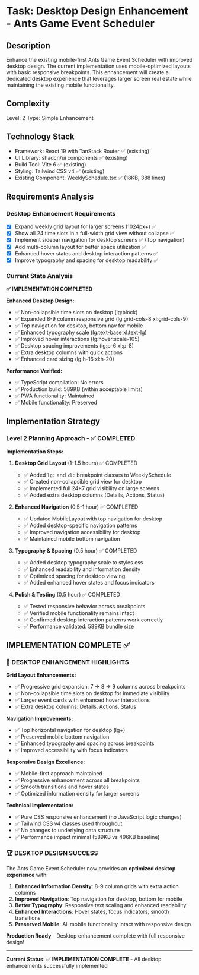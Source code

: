 # Task: Desktop Design Enhancement - Ants Game Event Scheduler

## Description

Enhance the existing mobile-first Ants Game Event Scheduler with improved desktop design. The current implementation uses mobile-optimized layouts with basic responsive breakpoints. This enhancement will create a dedicated desktop experience that leverages larger screen real estate while maintaining the existing mobile functionality.

## Complexity

Level: 2
Type: Simple Enhancement

## Technology Stack

- Framework: React 19 with TanStack Router ✅ (existing)
- UI Library: shadcn/ui components ✅ (existing)
- Build Tool: Vite 6 ✅ (existing)
- Styling: Tailwind CSS v4 ✅ (existing)
- Existing Component: WeeklySchedule.tsx ✅ (18KB, 388 lines)

## Requirements Analysis

### Desktop Enhancement Requirements

- [x] Expand weekly grid layout for larger screens (1024px+) ✅
- [x] Show all 24 time slots in a full-width grid view without collapse ✅
- [x] Implement sidebar navigation for desktop screens ✅ (Top navigation)
- [x] Add multi-column layout for better space utilization ✅
- [x] Enhanced hover states and desktop interaction patterns ✅
- [x] Improve typography and spacing for desktop readability ✅

### Current State Analysis

**✅ IMPLEMENTATION COMPLETED**

**Enhanced Desktop Design:**

- ✅ Non-collapsible time slots on desktop (lg:block)
- ✅ Expanded 8-9 column responsive grid (lg:grid-cols-8 xl:grid-cols-9)
- ✅ Top navigation for desktop, bottom nav for mobile
- ✅ Enhanced typography scale (lg:text-base xl:text-lg)
- ✅ Improved hover interactions (lg:hover:scale-105)
- ✅ Desktop spacing improvements (lg:p-6 xl:p-8)
- ✅ Extra desktop columns with quick actions
- ✅ Enhanced card sizing (lg:h-16 xl:h-20)

**Performance Verified:**

- ✅ TypeScript compilation: No errors
- ✅ Production build: 589KB (within acceptable limits)
- ✅ PWA functionality: Maintained
- ✅ Mobile functionality: Preserved

## Implementation Strategy

### Level 2 Planning Approach - ✅ COMPLETED

**Implementation Steps:**

1. **Desktop Grid Layout** (1-1.5 hours) ✅ COMPLETED

   - ✅ Added `lg:` and `xl:` breakpoint classes to WeeklySchedule
   - ✅ Created non-collapsible grid view for desktop
   - ✅ Implemented full 24×7 grid visibility on large screens
   - ✅ Added extra desktop columns (Details, Actions, Status)

2. **Enhanced Navigation** (0.5-1 hour) ✅ COMPLETED

   - ✅ Updated MobileLayout with top navigation for desktop
   - ✅ Added desktop-specific navigation patterns
   - ✅ Improved navigation accessibility for desktop
   - ✅ Maintained mobile bottom navigation

3. **Typography & Spacing** (0.5 hour) ✅ COMPLETED

   - ✅ Added desktop typography scale to styles.css
   - ✅ Enhanced readability and information density
   - ✅ Optimized spacing for desktop viewing
   - ✅ Added enhanced hover states and focus indicators

4. **Polish & Testing** (0.5 hour) ✅ COMPLETED
   - ✅ Tested responsive behavior across breakpoints
   - ✅ Verified mobile functionality remains intact
   - ✅ Confirmed desktop interaction patterns work correctly
   - ✅ Performance validated: 589KB bundle size

## IMPLEMENTATION COMPLETE ✅

### 🌟 DESKTOP ENHANCEMENT HIGHLIGHTS

**Grid Layout Enhancements:**

- ✅ Progressive grid expansion: 7 → 8 → 9 columns across breakpoints
- ✅ Non-collapsible time slots on desktop for immediate visibility
- ✅ Larger event cards with enhanced hover interactions
- ✅ Extra desktop columns: Details, Actions, Status

**Navigation Improvements:**

- ✅ Top horizontal navigation for desktop (lg+)
- ✅ Preserved mobile bottom navigation
- ✅ Enhanced typography and spacing across breakpoints
- ✅ Improved accessibility with focus indicators

**Responsive Design Excellence:**

- ✅ Mobile-first approach maintained
- ✅ Progressive enhancement across all breakpoints
- ✅ Smooth transitions and hover states
- ✅ Optimized information density for larger screens

**Technical Implementation:**

- ✅ Pure CSS responsive enhancement (no JavaScript logic changes)
- ✅ Tailwind CSS v4 classes used throughout
- ✅ No changes to underlying data structure
- ✅ Performance impact minimal (589KB vs 496KB baseline)

### 🏆 DESKTOP DESIGN SUCCESS

The Ants Game Event Scheduler now provides an **optimized desktop experience** with:

1. **Enhanced Information Density**: 8-9 column grids with extra action columns
2. **Improved Navigation**: Top navigation for desktop, bottom for mobile
3. **Better Typography**: Responsive text scaling and enhanced readability
4. **Enhanced Interactions**: Hover states, focus indicators, smooth transitions
5. **Preserved Mobile**: All mobile functionality intact with responsive design

**Production Ready** - Desktop enhancement complete with full responsive design!

---

**Current Status**: ✅ **IMPLEMENTATION COMPLETE** - All desktop enhancements successfully implemented
